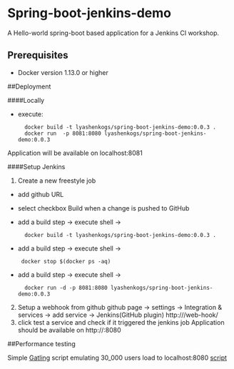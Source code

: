 # Spring-boot-jenkins-demo

A Hello-world spring-boot based application for a Jenkins CI workshop.

## Prerequisites

* Docker version 1.13.0 or higher

##Deployment

####Locally

* execute: 

        docker build -t lyashenkogs/spring-boot-jenkins-demo:0.0.3 .
        docker run  -p 8081:8080 lyashenkogs/spring-boot-jenkins-demo:0.0.3
        
Application will be available on localhost:8081
        
####Setup Jenkins

1. Create a new freestyle job

* add github URL 
* select checkbox Build when a change is pushed to GitHub

* add a build step -> execute shell -> 
        
        docker build -t lyashenkogs/spring-boot-jenkins-demo:0.0.3 .
* add a build step -> execute shell -> 
        
       docker stop $(docker ps -aq)
* add a build step -> execute shell -> 
               
        docker run -d -p 8081:8080 lyashenkogs/spring-boot-jenkins-demo:0.0.3
              
2. Setup a webhook from github
github page -> settings -> Integration & services -> add service -> Jenkins(GitHub plugin) 
http://<your-domain-name>/web-hook/
3. click test a service and check if it triggered the jenkins job
Application should be available on 
http://<your-domain-name>:8080

##Performance testing

Simple [Gatling](http://gatling.io/#/) script emulating 30_000 users load to localhost:8080
[script](./performance-testing/RecordedSimulation.scala)

